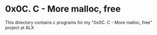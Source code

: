 # 0x0C. C - More malloc, free
This directory contains c programs for my "0x0C. C - More malloc, free" project at ALX
